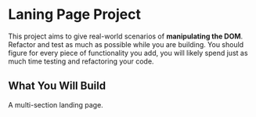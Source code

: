 # Laning Page Project

This project aims to give real-world scenarios of **manipulating the DOM**. Refactor and test as much as possible while you are building. You should figure for every piece of functionality you add, you will likely spend just as much time testing and refactoring your code.

## What You Will Build

A multi-section landing page.
